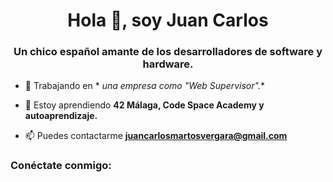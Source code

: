 <h1 align="center">Hola 👋, soy Juan Carlos</h1>
<h3 align="center">Un chico español amante de los desarrolladores de software y hardware.</h3>

- 🔭 Trabajando en * *una empresa como "Web Supervisor".**

- 🌱 Estoy aprendiendo **42 Málaga, Code Space Academy y autoaprendizaje.**

- 📫 Puedes contactarme **juancarlosmartosvergara@gmail.com**

<h3 align= "izquierda">Conéctate conmigo:</h3>
<p align="izquierda">
</p>
